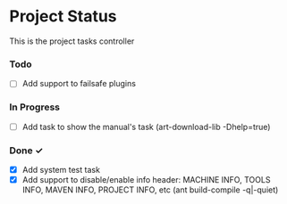 # Project Status

This is the project tasks controller

### Todo

- [ ] Add support to failsafe plugins

### In Progress

- [ ] Add task to show the manual's task (art-download-lib -Dhelp=true)

### Done ✓

- [x] Add system test task
- [x] Add support to disable/enable info header: MACHINE INFO, TOOLS INFO, MAVEN INFO, PROJECT INFO, etc (ant build-compile -q|-quiet)